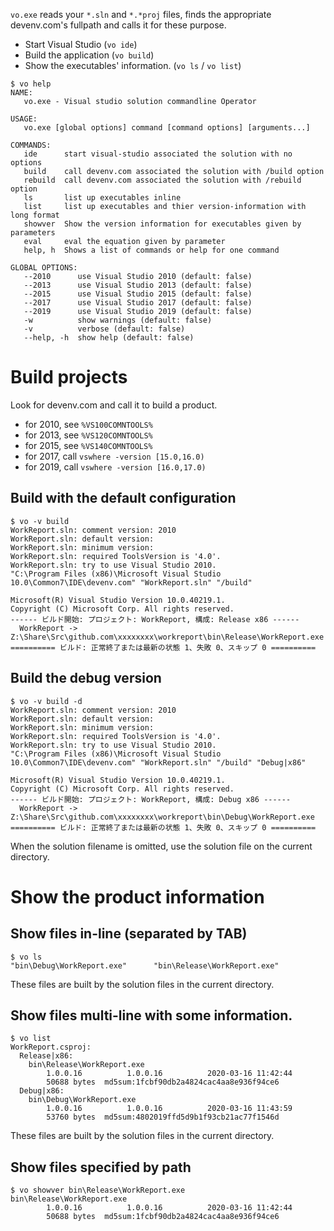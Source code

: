 `vo.exe` reads your `*.sln` and `*.*proj` files, finds the appropriate
devenv.com's fullpath and calls it for these purpose.

- Start Visual Studio (`vo ide`)
- Build the application (`vo build`)
- Show the executables' information. (`vo ls` / `vo list`)

```
$ vo help
NAME:
   vo.exe - Visual studio solution commandline Operator

USAGE:
   vo.exe [global options] command [command options] [arguments...]

COMMANDS:
   ide      start visual-studio associated the solution with no options
   build    call devenv.com associated the solution with /build option
   rebuild  call devenv.com associated the solution with /rebuild option
   ls       list up executables inline
   list     list up executables and thier version-information with long format
   showver  Show the version information for executables given by parameters
   eval     eval the equation given by parameter
   help, h  Shows a list of commands or help for one command

GLOBAL OPTIONS:
   --2010      use Visual Studio 2010 (default: false)
   --2013      use Visual Studio 2013 (default: false)
   --2015      use Visual Studio 2015 (default: false)
   --2017      use Visual Studio 2017 (default: false)
   --2019      use Visual Studio 2019 (default: false)
   -w          show warnings (default: false)
   -v          verbose (default: false)
   --help, -h  show help (default: false)
```

Build projects
==============

Look for devenv.com and call it to build a product.

- for 2010, see `%VS100COMNTOOLS%`
- for 2013, see `%VS120COMNTOOLS%`
- for 2015, see `%VS140COMNTOOLS%`
- for 2017, call `vswhere -version [15.0,16.0)`
- for 2019, call `vswhere -version [16.0,17.0)`


Build with the default configuration
------------------------------------

```
$ vo -v build
WorkReport.sln: comment version: 2010
WorkReport.sln: default version:
WorkReport.sln: minimum version:
WorkReport.sln: required ToolsVersion is '4.0'.
WorkReport.sln: try to use Visual Studio 2010.
"C:\Program Files (x86)\Microsoft Visual Studio 10.0\Common7\IDE\devenv.com" "WorkReport.sln" "/build"

Microsoft(R) Visual Studio Version 10.0.40219.1.
Copyright (C) Microsoft Corp. All rights reserved.
------ ビルド開始: プロジェクト: WorkReport, 構成: Release x86 ------
  WorkReport -> Z:\Share\Src\github.com\xxxxxxxx\workreport\bin\Release\WorkReport.exe
========== ビルド: 正常終了または最新の状態 1、失敗 0、スキップ 0 ==========
```

Build the debug version
-----------------------

```
$ vo -v build -d
WorkReport.sln: comment version: 2010
WorkReport.sln: default version:
WorkReport.sln: minimum version:
WorkReport.sln: required ToolsVersion is '4.0'.
WorkReport.sln: try to use Visual Studio 2010.
"C:\Program Files (x86)\Microsoft Visual Studio 10.0\Common7\IDE\devenv.com" "WorkReport.sln" "/build" "Debug|x86"

Microsoft(R) Visual Studio Version 10.0.40219.1.
Copyright (C) Microsoft Corp. All rights reserved.
------ ビルド開始: プロジェクト: WorkReport, 構成: Debug x86 ------
  WorkReport -> Z:\Share\Src\github.com\xxxxxxxx\workreport\bin\Debug\WorkReport.exe
========== ビルド: 正常終了または最新の状態 1、失敗 0、スキップ 0 ==========
```

When the solution filename is omitted, use the solution file on the current directory.

Show the product information 
============================

Show files in-line (separated by TAB)
-----------------------------------

```
$ vo ls
"bin\Debug\WorkReport.exe"      "bin\Release\WorkReport.exe"
```

These files are built by the solution files in the current directory.

Show files multi-line with some information.
--------------------------------------------

```
$ vo list
WorkReport.csproj:
  Release|x86:
    bin\Release\WorkReport.exe
        1.0.0.16          1.0.0.16          2020-03-16 11:42:44
        50688 bytes  md5sum:1fcbf90db2a4824cac4aa8e936f94ce6
  Debug|x86:
    bin\Debug\WorkReport.exe
        1.0.0.16          1.0.0.16          2020-03-16 11:43:59
        53760 bytes  md5sum:4802019ffd5d9b1f93cb21ac77f1546d
```

These files are built by the solution files in the current directory.


Show files specified by path
----------------------------

```
$ vo showver bin\Release\WorkReport.exe
bin\Release\WorkReport.exe
        1.0.0.16          1.0.0.16          2020-03-16 11:42:44
        50688 bytes  md5sum:1fcbf90db2a4824cac4aa8e936f94ce6
```

